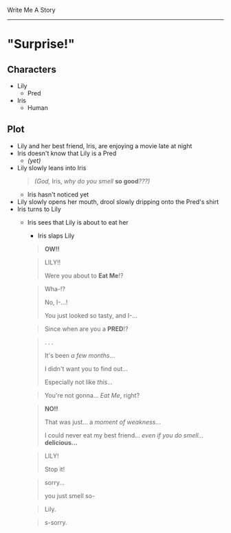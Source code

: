 Write Me A Story
****************
"Surprise!"
===========

Characters
----------
- Lily
	- Pred
- Iris
	- Human

Plot
----
- Lily and her best friend,
	Iris,
	are enjoying a movie late at night
- Iris doesn't know that Lily is a Pred
	- _(yet)_
- Lily slowly leans into Iris
	> _(God,_
		Iris,
		_why do you smell_ __so good__*???)*
	- Iris hasn't noticed yet
- Lily slowly opens her mouth,
	drool slowly dripping onto the Pred's shirt
- Iris turns to Lily
	- Iris sees that Lily is about to eat her
		- Iris slaps Lily
		> __OW!!__

		> LILY!!
		>
		> Were you about to __Eat Me__!?

		> Wha-!?
		>
		> No,
			I-...!
		>
		> You just looked so tasty,
			and I-...

		> Since when are you a __PRED__!?

		> . . .
		>
		> It's been _a few months_...
		>
		> I didn't want you to find out...
		>
		> Especially not like _this_...

		> You're not gonna...
			_Eat Me_,
			right?

		> __NO!!__
		>
		> That was just...
			a _moment of weakness_...
		>
		> I could never eat my best friend...
			_even if you do smell..._
			__delicious...__

		> LILY!
		>
		> Stop it!

		> sorry...
		>
		> you just smell so-

		> Lily.

		> s-sorry.